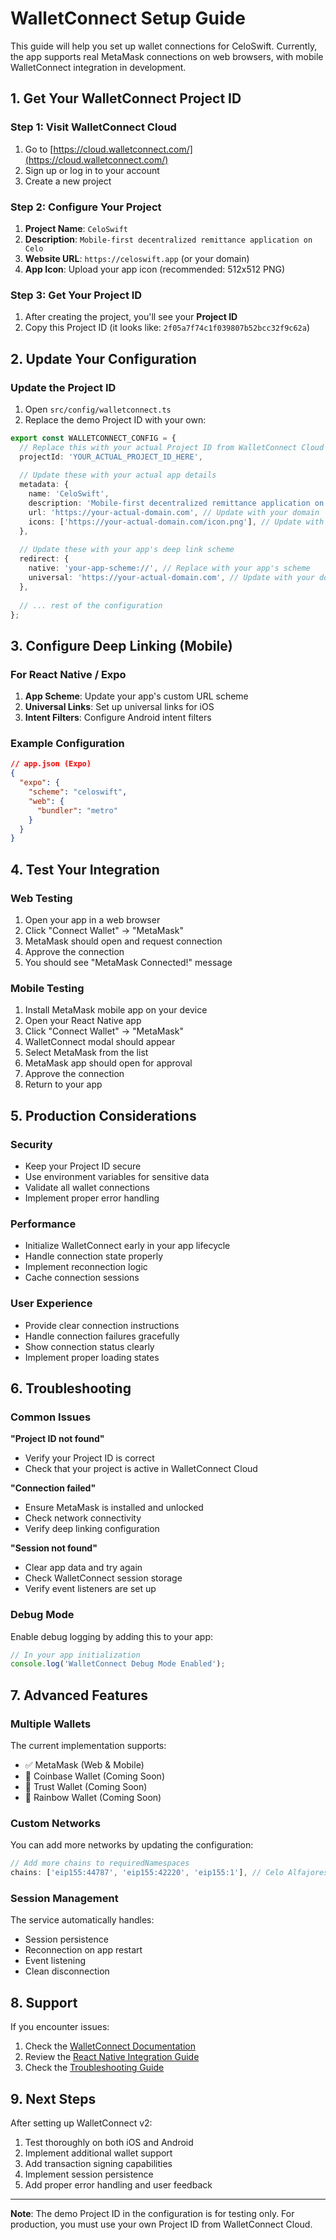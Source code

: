 # WalletConnect Setup Guide

This guide will help you set up wallet connections for CeloSwift. Currently, the app supports real MetaMask connections on web browsers, with mobile WalletConnect integration in development.

## 1. Get Your WalletConnect Project ID

### Step 1: Visit WalletConnect Cloud
1. Go to [https://cloud.walletconnect.com/](https://cloud.walletconnect.com/)
2. Sign up or log in to your account
3. Create a new project

### Step 2: Configure Your Project
1. **Project Name**: `CeloSwift`
2. **Description**: `Mobile-first decentralized remittance application on Celo`
3. **Website URL**: `https://celoswift.app` (or your domain)
4. **App Icon**: Upload your app icon (recommended: 512x512 PNG)

### Step 3: Get Your Project ID
1. After creating the project, you'll see your **Project ID**
2. Copy this Project ID (it looks like: `2f05a7f74c1f039807b52bcc32f9c62a`)

## 2. Update Your Configuration

### Update the Project ID
1. Open `src/config/walletconnect.ts`
2. Replace the demo Project ID with your own:

```typescript
export const WALLETCONNECT_CONFIG = {
  // Replace this with your actual Project ID from WalletConnect Cloud
  projectId: 'YOUR_ACTUAL_PROJECT_ID_HERE',
  
  // Update these with your actual app details
  metadata: {
    name: 'CeloSwift',
    description: 'Mobile-first decentralized remittance application on Celo',
    url: 'https://your-actual-domain.com', // Update with your domain
    icons: ['https://your-actual-domain.com/icon.png'], // Update with your icon URL
  },
  
  // Update these with your app's deep link scheme
  redirect: {
    native: 'your-app-scheme://', // Replace with your app's scheme
    universal: 'https://your-actual-domain.com', // Update with your domain
  },
  
  // ... rest of the configuration
};
```

## 3. Configure Deep Linking (Mobile)

### For React Native / Expo
1. **App Scheme**: Update your app's custom URL scheme
2. **Universal Links**: Set up universal links for iOS
3. **Intent Filters**: Configure Android intent filters

### Example Configuration
```json
// app.json (Expo)
{
  "expo": {
    "scheme": "celoswift",
    "web": {
      "bundler": "metro"
    }
  }
}
```

## 4. Test Your Integration

### Web Testing
1. Open your app in a web browser
2. Click "Connect Wallet" → "MetaMask"
3. MetaMask should open and request connection
4. Approve the connection
5. You should see "MetaMask Connected!" message

### Mobile Testing
1. Install MetaMask mobile app on your device
2. Open your React Native app
3. Click "Connect Wallet" → "MetaMask"
4. WalletConnect modal should appear
5. Select MetaMask from the list
6. MetaMask app should open for approval
7. Approve the connection
8. Return to your app

## 5. Production Considerations

### Security
- Keep your Project ID secure
- Use environment variables for sensitive data
- Validate all wallet connections
- Implement proper error handling

### Performance
- Initialize WalletConnect early in your app lifecycle
- Handle connection state properly
- Implement reconnection logic
- Cache connection sessions

### User Experience
- Provide clear connection instructions
- Handle connection failures gracefully
- Show connection status clearly
- Implement proper loading states

## 6. Troubleshooting

### Common Issues

**"Project ID not found"**
- Verify your Project ID is correct
- Check that your project is active in WalletConnect Cloud

**"Connection failed"**
- Ensure MetaMask is installed and unlocked
- Check network connectivity
- Verify deep linking configuration

**"Session not found"**
- Clear app data and try again
- Check WalletConnect session storage
- Verify event listeners are set up

### Debug Mode
Enable debug logging by adding this to your app:

```typescript
// In your app initialization
console.log('WalletConnect Debug Mode Enabled');
```

## 7. Advanced Features

### Multiple Wallets
The current implementation supports:
- ✅ MetaMask (Web & Mobile)
- 🚧 Coinbase Wallet (Coming Soon)
- 🚧 Trust Wallet (Coming Soon)
- 🚧 Rainbow Wallet (Coming Soon)

### Custom Networks
You can add more networks by updating the configuration:

```typescript
// Add more chains to requiredNamespaces
chains: ['eip155:44787', 'eip155:42220', 'eip155:1'], // Celo Alfajores, Celo Mainnet, Ethereum
```

### Session Management
The service automatically handles:
- Session persistence
- Reconnection on app restart
- Event listening
- Clean disconnection

## 8. Support

If you encounter issues:
1. Check the [WalletConnect Documentation](https://docs.walletconnect.com/)
2. Review the [React Native Integration Guide](https://docs.walletconnect.com/wallet-sdk/react-native/)
3. Check the [Troubleshooting Guide](https://docs.walletconnect.com/wallet-sdk/react-native/troubleshooting)

## 9. Next Steps

After setting up WalletConnect v2:
1. Test thoroughly on both iOS and Android
2. Implement additional wallet support
3. Add transaction signing capabilities
4. Implement session persistence
5. Add proper error handling and user feedback

---

**Note**: The demo Project ID in the configuration is for testing only. For production, you must use your own Project ID from WalletConnect Cloud.
